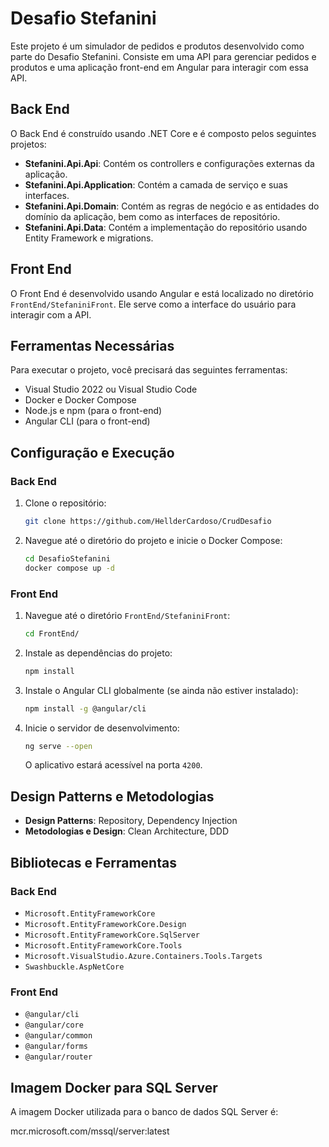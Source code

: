 # Desafio Stefanini

Este projeto é um simulador de pedidos e produtos desenvolvido como parte do Desafio Stefanini. Consiste em uma API para gerenciar pedidos e produtos e uma aplicação front-end em Angular para interagir com essa API.

## Back End

O Back End é construído usando .NET Core e é composto pelos seguintes projetos:

- **Stefanini.Api.Api**: Contém os controllers e configurações externas da aplicação.
- **Stefanini.Api.Application**: Contém a camada de serviço e suas interfaces.
- **Stefanini.Api.Domain**: Contém as regras de negócio e as entidades do domínio da aplicação, bem como as interfaces de repositório.
- **Stefanini.Api.Data**: Contém a implementação do repositório usando Entity Framework e migrations.

## Front End

O Front End é desenvolvido usando Angular e está localizado no diretório `FrontEnd/StefaniniFront`. Ele serve como a interface do usuário para interagir com a API.

## Ferramentas Necessárias

Para executar o projeto, você precisará das seguintes ferramentas:

- Visual Studio 2022 ou Visual Studio Code
- Docker e Docker Compose
- Node.js e npm (para o front-end)
- Angular CLI (para o front-end)

## Configuração e Execução

### Back End

1. Clone o repositório:
    ```bash
    git clone https://github.com/HellderCardoso/CrudDesafio
    ```

2. Navegue até o diretório do projeto e inicie o Docker Compose:
    ```bash
    cd DesafioStefanini
    docker compose up -d
    ```

### Front End

1. Navegue até o diretório `FrontEnd/StefaniniFront`:
    ```bash
    cd FrontEnd/
    ```

2. Instale as dependências do projeto:
    ```bash
    npm install
    ```

3. Instale o Angular CLI globalmente (se ainda não estiver instalado):
    ```bash
    npm install -g @angular/cli
    ```

4. Inicie o servidor de desenvolvimento:
    ```bash
    ng serve --open
    ```

   O aplicativo estará acessível na porta `4200`.

## Design Patterns e Metodologias

- **Design Patterns**: Repository, Dependency Injection
- **Metodologias e Design**: Clean Architecture, DDD

## Bibliotecas e Ferramentas

### Back End

- `Microsoft.EntityFrameworkCore`
- `Microsoft.EntityFrameworkCore.Design`
- `Microsoft.EntityFrameworkCore.SqlServer`
- `Microsoft.EntityFrameworkCore.Tools`
- `Microsoft.VisualStudio.Azure.Containers.Tools.Targets`
- `Swashbuckle.AspNetCore`

### Front End

- `@angular/cli`
- `@angular/core`
- `@angular/common`
- `@angular/forms`
- `@angular/router`

## Imagem Docker para SQL Server

A imagem Docker utilizada para o banco de dados SQL Server é:

mcr.microsoft.com/mssql/server:latest
